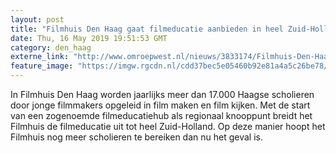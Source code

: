 ```yaml
---
layout: post
title: "Filmhuis Den Haag gaat filmeducatie aanbieden in heel Zuid-Holland"
date: Thu, 16 May 2019 19:51:53 GMT
category: den_haag
externe_link: "http://www.omroepwest.nl/nieuws/3833174/Filmhuis-Den-Haag-gaat-filmeducatie-aanbieden-in-heel-Zuid-Holland"
feature_image: "https://imgw.rgcdn.nl/cdd37bec5e05460b92e81a4a5c26be78/opener/3833180.jpg"
---
```


In Filmhuis Den Haag worden jaarlijks meer dan 17.000 Haagse scholieren door jonge filmmakers opgeleid in film maken en film kijken. Met de start van een zogenoemde filmeducatiehub als regionaal knooppunt breidt het Filmhuis de filmeducatie uit tot heel Zuid-Holland. Op deze manier hoopt het Filmhuis nog meer scholieren te bereiken dan nu het geval is.
